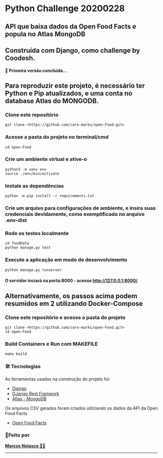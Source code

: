 <h1 > Python Challenge 20200228 </h1>
<h2 > API que baixa dados da Open Food Facts e popula no Atlas MongoDB </h2>

## Construída com Django, como challenge by Coodesh.

<h4> 
	 🚀 Primeira versão concluída...
</h4>

## Para reproduzir este projeto, é necessário ter Python e Pip atualizados, e uma conta no database Atlas do MONGODB.

### Clone este repositório

```
git clone <https://github.com/caro-marks/open-Food.git>
```

### Acesse a pasta do projeto no terminal/cmd

```
cd open-Food
```

### Crie um ambiente virtual e ative-o

```
python3 -m venv env
source ./env/bin/activate
```

### Instale as dependências

```
python -m pip install -r requirements.txt
```

### Crie um arquivo para configurações de ambiente, e insira suas credenciais devidamente, como exemplificado no arquivo .env-dist

### Rode os testes localmente

```
cd foodData
python manage.py test
```

### Execute a aplicação em modo de desenvolvimento

```
python manage.py runserver
```

#### O servidor inciará na porta:8000 - acesse <http://127.0.0.1:8000/>

## Alternativamente, os passos acima podem resumidos em 2 utilizando Docker-Compose

### Clone este repositório e acesse a pasta do projeto

```
git clone <https://github.com/caro-marks/open-Food.git>
cd open-Food
```

### Build Containers e Run com MAKEFILE

```
make build
```

### 🛠 Tecnologias

As ferramentas usadas na construção do projeto foi:

- [Django](https://www.djangoproject.com/)
- [DJango Rest Framwork](https://www.django-rest-framework.org/)
- [Atlas - MongoDB]()

Os arquivos CSV gerados foram criados utilizando os dados da API da Open Food Facts

- [Open Food Facts](https://br.openfoodfacts.org/data)

### <a>🚀Feito por</a>

<a href="https://www.linkedin.com/in/caro-marks">
   <b>Marcos Nolasco</b> 👋🏽
</a>

---

